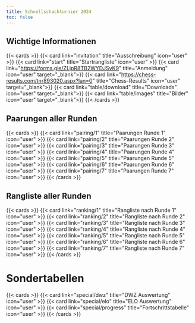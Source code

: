 ```yaml
---
title: Schnellschachturnier 2024
toc: false
---
```



## Wichtige Informationen 
{{< cards >}}
  {{< card link="invitation" title="Ausschreibung" icon="user" >}}
  {{< card link="start" title="Startrangliste" icon="user" >}}
  {{< card link="https://forms.gle/ZLjpR8TB2WYDJSvK9" title="Anmeldung" icon="user" target="_blank">}}
  {{< card link="https://chess-results.com/tnr893020.aspx?lan=0" title="Chess-Results" icon="user" target="_blank">}}
    {{< card link="table/download" title="Downloads" icon="user" target="_blank">}}
  {{< card link="table/images" title="Bilder" icon="user" target="_blank">}}
{{< /cards >}}

## Paarungen aller Runden 

{{< cards >}}
  {{< card link="pairing/1" title="Paarungen Runde 1" icon="user" >}}
  {{< card link="pairing/2" title="Paarungen Runde 2" icon="user" >}}
  {{< card link="pairing/3" title="Paarungen Runde 3" icon="user" >}}
  {{< card link="pairing/4" title="Paarungen Runde 4" icon="user" >}}
  {{< card link="pairing/5" title="Paarungen Runde 5" icon="user" >}}
  {{< card link="pairing/6" title="Paarungen Runde 6" icon="user" >}}
  {{< card link="pairing/7" title="Paarungen Runde 7" icon="user" >}}
{{< /cards >}}

## Rangliste aller Runden 

{{< cards >}}
  {{< card link="ranking/1" title="Rangliste nach Runde 1" icon="user" >}}
  {{< card link="ranking/2" title="Rangliste nach Runde 2" icon="user" >}}
  {{< card link="ranking/3" title="Rangliste nach Runde 3" icon="user" >}}
  {{< card link="ranking/4" title="Rangliste nach Runde 4" icon="user" >}}
  {{< card link="ranking/5" title="Rangliste nach Runde 5" icon="user" >}}
  {{< card link="ranking/6" title="Rangliste nach Runde 6" icon="user" >}}
  {{< card link="ranking/7" title="Rangliste nach Runde 7" icon="user" >}}
{{< /cards >}}


# Sondertabellen
{{< cards >}}
  {{< card link="special/dwz" title="DWZ Auswertung" icon="user" >}}
  {{< card link="special/elo" title="ELO Auswertung" icon="user" >}}
  {{< card link="special/progress" title="Fortschrittstabelle" icon="user" >}}
{{< /cards >}}